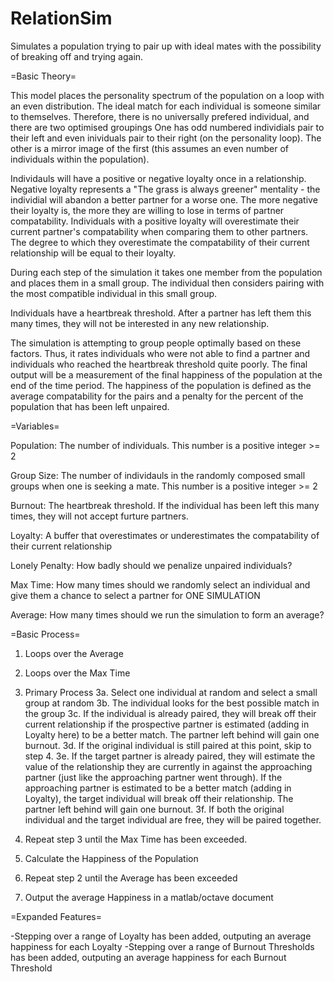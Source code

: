 # RelationSim
Simulates a population trying to pair up with ideal mates with the possibility of breaking off and trying again.

=Basic Theory=

This model places the personality spectrum of the population on a loop with an even distribution. The ideal match for each individual is someone similar to themselves. Therefore, there is no universally prefered individual, and there are two optimised groupings One has odd numbered individials pair to their left and even inividuals pair to their right (on the personality loop). The other is a mirror image of the first (this assumes an even number of individuals within the population).

Individauls will have a positive or negative loyalty once in a relationship. Negative loyalty represents a "The grass is always greener" mentality - the individial will abandon a better partner for a worse one. The more negative their loyalty is, the more they are willing to lose in terms of partner compatability. Individuals with a positive loyalty will overestimate their current partner's compatability when comparing them to other partners. The degree to which they overestimate the compatability of their current relationship will be equal to their loyalty.

During each step of the simulation it takes one member from the population and places them in a small group. The individual then considers pairing with the most compatible individual in this small group.

Individuals have a heartbreak threshold. After a partner has left them this many times, they will not be interested in any new relationship.

The simulation is attempting to group people optimally based on these factors. Thus, it rates individuals who were not able to find a partner and individuals who reached the heartbreak threshold quite poorly. The final output will be a measurement of the final happiness of the population at the end of the time period. The happiness of the population is defined as the average compatability for the pairs and a penalty for the percent of the population that has been left unpaired.

=Variables=

Population: The number of individuals. This number is a positive integer >= 2

Group Size: The number of individauls in the randomly composed small groups when one is seeking a mate. This number is a positive                 integer >= 2

Burnout: The heartbreak threshold. If the individual has been left this many times, they will not accept furture partners.

Loyalty: A buffer that overestimates or underestimates the compatability of their current relationship

Lonely Penalty: How badly should we penalize unpaired individuals?

Max Time: How many times should we randomly select an individual and give them a chance to select a partner for ONE SIMULATION

Average: How many times should we run the simulation to form an average?


=Basic Process=

1. Loops over the Average

2. Loops over the Max Time

3. Primary Process
  3a. Select one individual at random and select a small group at random
  3b. The individual looks for the best possible match in the group
  3c. If the individual is already paired, they will break off their current relationship if the prospective partner is estimated (adding in Loyalty here) to be a better match. The partner left behind will gain one burnout.
  3d. If the original individual is still paired at this point, skip to step 4.
  3e. If the target partner is already paired, they will estimate the value of the relationship they are currently in against the approaching partner (just like the approaching partner went through). If the approaching partner is estimated to be a better match (adding in Loyalty), the target individual will break off their relationship. The partner left behind will gain one burnout.
  3f. If both the original individual and the target individual are free, they will be paired together.

4. Repeat step 3 until the Max Time has been exceeded.

5. Calculate the Happiness of the Population

6. Repeat step 2 until the Average has been exceeded

7. Output the average Happiness in a matlab/octave document

=Expanded Features=

-Stepping over a range of Loyalty has been added, outputing an average happiness for each Loyalty
-Stepping over a range of Burnout Thresholds has been added, outputing an average happiness for each Burnout Threshold
